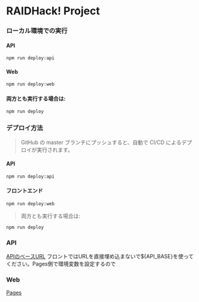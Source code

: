 # RAIDHack! Project
### ローカル環境での実行
#### API
```bash
npm run deploy:api
```

#### Web
```bash
npm run deploy:web
```

#### 両方とも実行する場合は:
```bash
npm run deploy
```

### デプロイ方法
> GitHub の master ブランチにプッシュすると、自動で CI/CD によるデプロイが実行されます。

#### API
```bash
npm run deploy:api
```

#### フロントエンド
```bash
npm run deploy:web
```

> 両方とも実行する場合は:
```bash
npm run deploy
```
### API
[APIのベースURL](https://api.ukawamochi5.workers.dev/)
フロントではURLを直接埋め込まないで${API_BASE}を使ってください。Pages側で環境変数を設定するので
### Web
[Pages](https://raidhack-web.pages.dev/)

